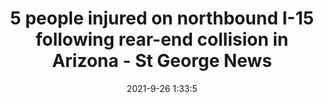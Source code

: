---
"title": "5 people injured on northbound I-15 following rear-end collision in Arizona - St George News"
"date": "2021-9-26 1:33:5"
"feed_name": "GOOGLENEWSCONSTRUCTION"
"feed_website": "https://news.google.com/search?q=construction%2Bincident&hl=en-US&gl=US&ceid=US:en"
"feed_rss": "https://news.google.com/rss/search?q=construction%2Bincident&hl=en-US&gl=US&ceid=US:en"
"link": "https://www.stgeorgeutah.com/news/archive/2021/09/25/mgk-5-people-injured-on-northbound-i-15-following-rear-end-collision-in-arizona/"
"file": "_posts/2021-1-1-a142f72a0f9cc9f35009525f2b384be5cdff1f99.md"
"accident": "1"
"drilling": "0"
"dead": "0"
"injured": "5"
"where": "unknown site"
---